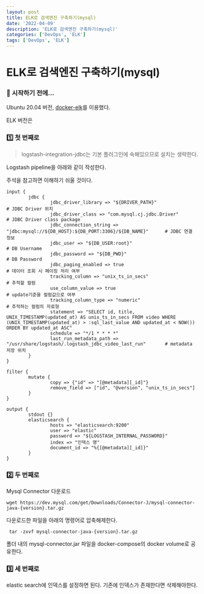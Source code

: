 ```yaml
---
layout: post
title: ELK로 검색엔진 구축하기(mysql)
date: '2022-04-09'
description: 'ELK로 검색엔진 구축하기(mysql)'
categories: ['DevOps', 'ELK']
tags: ['DevOps', 'ELK']
---
```

# ELK로 검색엔진 구축하기(mysql)

### 🎊 시작하기 전에...

Ubuntu 20.04 버전, [docker-elk](https://github.com/deviantony/docker-elk)를 이용했다.

ELK 버전은 

### 1️⃣ 첫 번째로

> logstash-integration-jdbc는 기본 플러그인에 속해있으므로 설치는 생략한다.

Logstash pipeline을 아래와 같이 작성한다.

주석을 참고하면 이해하기 쉬울 것이다.

```
input {
        jdbc {
                jdbc_driver_library => "${DRIVER_PATH}"												# JDBC Driver 위치
                jdbc_driver_class => "com.mysql.cj.jdbc.Driver"										# JDBC Driver class package
                jdbc_connection_string => "jdbc:mysql://${DB_HOST}:${DB_PORT:3306}/${DB_NAME}"		# JDBC 연결 정보
                jdbc_user => "${DB_USER:root}"														# DB Username
                jdbc_password => "${DB_PWD}"														# DB Password
                jdbc_paging_enabled => true															# 데이터 조회 시 페이징 처리 여부
                tracking_column => "unix_ts_in_secs"												# 추적할 컬럼
                use_column_value => true															# update기준을 컬럼값으로 여부
                tracking_column_type => "numeric"													# 추적하는 컬럼의 자료형
                statement => "SELECT id, title, UNIX_TIMESTAMP(updated_at) AS unix_ts_in_secs FROM video WHERE (UNIX_TIMESTAMP(updated_at) > :sql_last_value AND updated_at < NOW()) ORDER BY updated_at ASC"
                schedule => "*/1 * * * *"
                last_run_metadata_path => "/usr/share/logstash/.logstash_jdbc_video_last_run"		# metadata 저장 위치
        }
}

filter {
        mutate {
                copy => {"id" => "[@metadata][_id]"}
                remove_field => ["id", "@version", "unix_ts_in_secs"]
        }
}

output {
        stdout {}
        elasticsearch {
                hosts => "elasticsearch:9200"
                user => "elastic"
                password => "${LOGSTASH_INTERNAL_PASSWORD}"
                index => "인덱스 명"
                document_id => "%{[@metadata][_id]}"
        }
}
```

### 2️⃣ 두 번째로

Mysql Connector 다운로드

`wget https://dev.mysql.com/get/Downloads/Connector-J/mysql-connector-java-{version}.tar.gz`

다운로드한 파일을 아래의 명령어로 압축해제한다.

` tar -zxvf mysql-connector-java-{version}.tar.gz`

폴더 내의 mysql-connector.jar 파일을 docker-compose의 docker volume로 공유한다.

### 3️⃣ 세 번째로

elastic search에 인덱스를 설정하면 된다. 기존에 인덱스가 존재한다면 삭제해야한다.